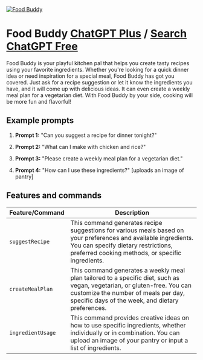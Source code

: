 
[![Food Buddy](https://files.oaiusercontent.com/file-JrKIr1OzUQTv4ADL13tHqQKP?se=2123-10-17T09%3A59%3A55Z&sp=r&sv=2021-08-06&sr=b&rscc=max-age%3D31536000%2C%20immutable&rscd=attachment%3B%20filename%3D45d5cefd-b925-4783-a976-87096828abaf.png&sig=IDi7LYduUjKBPauBX40xqrgbSdeelO9nO3%2B2WX%2BYCmI%3D)](https://chat.openai.com/g/g-jcxfbBFxL-food-buddy)

# Food Buddy [ChatGPT Plus](https://chat.openai.com/g/g-jcxfbBFxL-food-buddy) / [Search ChatGPT Free](https://gptcall.net/index.html#/?search=Food%20Buddy)

Food Buddy is your playful kitchen pal that helps you create tasty recipes using your favorite ingredients. Whether you're looking for a quick dinner idea or need inspiration for a special meal, Food Buddy has got you covered. Just ask for a recipe suggestion or let it know the ingredients you have, and it will come up with delicious ideas. It can even create a weekly meal plan for a vegetarian diet. With Food Buddy by your side, cooking will be more fun and flavorful!

## Example prompts

1. **Prompt 1:** "Can you suggest a recipe for dinner tonight?"

2. **Prompt 2:** "What can I make with chicken and rice?"

3. **Prompt 3:** "Please create a weekly meal plan for a vegetarian diet."

4. **Prompt 4:** "How can I use these ingredients?" [uploads an image of pantry]


## Features and commands

| Feature/Command | Description |
| --- | --- |
| `suggestRecipe` | This command generates recipe suggestions for various meals based on your preferences and available ingredients. You can specify dietary restrictions, preferred cooking methods, or specific ingredients. |
| `createMealPlan` | This command generates a weekly meal plan tailored to a specific diet, such as vegan, vegetarian, or gluten-free. You can customize the number of meals per day, specific days of the week, and dietary preferences. |
| `ingredientUsage` | This command provides creative ideas on how to use specific ingredients, whether individually or in combination. You can upload an image of your pantry or input a list of ingredients. |


